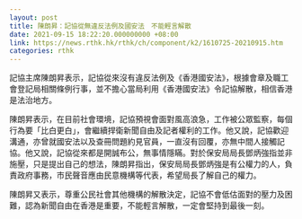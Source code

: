 ```yaml
---
layout: post
title: 陳朗昇：記協從無違反法例及國安法　不能輕言解散
date: 2021-09-15 18:22:20.000000000 +08:00
link: https://news.rthk.hk/rthk/ch/component/k2/1610725-20210915.htm
categories: rthk
---
```


記協主席陳朗昇表示，記協從來沒有違反法例及《香港國安法》，根據會章及職工會登記局相關條例行事，並不擔心當局利用《香港國安法》令記協解散，相信香港是法治地方。

陳朗昇表示，在目前社會環境，記協預視會面對風高浪急，工作被公眾監察，每個行為要「比白更白」，會繼續捍衛新聞自由及記者權利的工作。他又說，記協歡迎溝通，亦曾就國安法以及查冊問題約見官員，一直沒有回覆，亦無中間人接觸記協。他又說，記協從來都是開誠布公，無事情隱瞞。對於保安局局長鄧炳強指並非施壓，只是提出自己的想法，陳朗昇指出，保安局局長鄧炳強是有公權力的人，負責政府事務，市民聲音應由民意機構等代表，希望局長了解自己的權力。

陳朗昇又表示，尊重公民社會其他機構的解散決定，記協不會低估面對的壓力及困難，認為新聞自由在香港是重要，不能輕言解散，一定會堅持到最後一刻。
